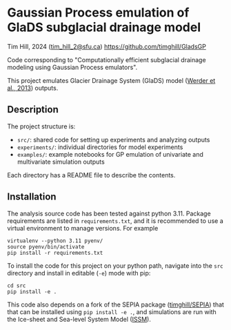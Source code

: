 # Gaussian Process emulation of GlaDS subglacial drainage model

Tim Hill, 2024 (tim_hill_2@sfu.ca)
https://github.com/timghill/GladsGP

Code corresponding to "Computationally efficient subglacial drainage modeling using Gaussian Process emulators".

This project emulates Glacier Drainage System (GlaDS) model ([Werder et al., 2013](https://doi.org/10.1002/jgrf.20146)) outputs.

## Description

The project structure is:

 * `src/`: shared code for setting up experiments and analyzing outputs
 * `experiments/`: individual directories for model experiments
 * `examples/`: example notebooks for GP emulation of univariate and multivariate simulation outputs

Each directory has a README file to describe the contents.

## Installation

The analysis source code has been tested against python 3.11. Package requirements are listed in `requirements.txt`, and it is recommended to use a virtual environment to manage versions. For example

```
virtualenv --python 3.11 pyenv/
source pyenv/bin/activate
pip install -r requirements.txt
```

To install the code for this project on your python path, navigate into the `src` directory and install in editable (`-e`) mode with pip:

```
cd src
pip install -e .
```

This code also depends on a fork of the SEPIA package ([timghill/SEPIA](https://github.com/timghill/SEPIA)) that that can be installed using `pip install -e .`, and simulations are run with the Ice-sheet and Sea-level System Model ([ISSM](https://github.com/ISSMteam/ISSM)).
